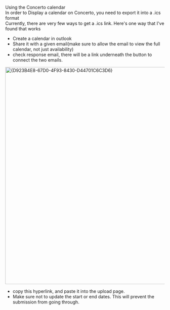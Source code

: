 Using the Concerto calendar\
In order to Display a calendar on Concerto, you need to export it into a .ics format\
Currently, there are very few ways to get a .ics link. Here's one way that I've found that works
- Create a calendar in outlook
- Share it with a given email(make sure to allow the email to view the full calendar, not just availability)
- check response email, there will be a link underneath the button to connect the two emails.
<img width="1567" height="688" alt="{D923B4E8-67D0-4F93-8430-D44701C6C3D6}" src="https://github.com/user-attachments/assets/a194b707-152d-4afd-85de-013535549c3b" />

- copy this hyperlink, and paste it into the upload page.
- Make sure not to update the start or end dates. This will prevent the submission from going through.
